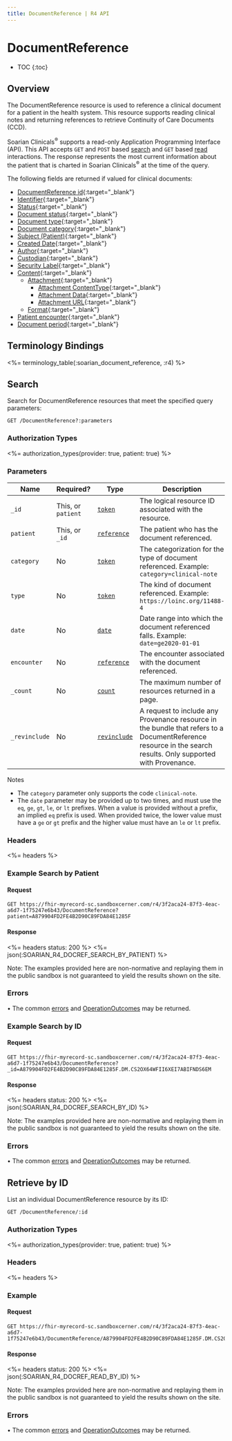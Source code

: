 ```yaml
---
title: DocumentReference | R4 API
---
```


# DocumentReference

* TOC
{:toc}

## Overview

The DocumentReference resource is used to reference a clinical document for a patient in the health system. This resource supports reading clinical notes and returning references to retrieve Continuity of Care Documents (CCD).

Soarian Clinicals<sup>®</sup> supports a read-only Application Programming Interface (API). This API accepts `GET` and `POST` based [search] and `GET` based [read] interactions. The response represents the most current information about the patient that is charted in Soarian Clinicals<sup>®</sup> at the time of the query. 

The following fields are returned if valued for clinical documents:

* [DocumentReference id](https://hl7.org/fhir/r4/resource-definitions.html#Resource.id){:target="_blank"}
* [Identifier](https://hl7.org/fhir/R4/documentreference-definitions.html#DocumentReference.identifier){:target="_blank"}
* [Status]( https://hl7.org/fhir/r4/documentreference-definitions.html#DocumentReference.status){:target="_blank"}
* [Document status](https://hl7.org/fhir/r4/documentreference-definitions.html#DocumentReference.docStatus){:target="_blank"}
* [Document type](https://hl7.org/fhir/r4/documentreference-definitions.html#DocumentReference.type){:target="_blank"}
* [Document category](https://hl7.org/fhir/r4/documentreference-definitions.html#DocumentReference.category){:target="_blank"}
* [Subject (Patient)](https://hl7.org/fhir/r4/documentreference-definitions.html#DocumentReference.subject){:target="_blank"}
* [Created Date](https://hl7.org/fhir/r4/documentreference-definitions.html#DocumentReference.date){:target="_blank"}
* [Author](https://hl7.org/fhir/r4/documentreference-definitions.html#DocumentReference.author){:target="_blank"}
* [Custodian](https://hl7.org/fhir/R4/documentreference-definitions.html#DocumentReference.custodian){:target="_blank"}
* [Security Label](https://hl7.org/fhir/R4/documentreference-definitions.html#DocumentReference.securityLabel){:target="_blank"}
* [Content](https://hl7.org/fhir/r4/documentreference-definitions.html#DocumentReference.content){:target="_blank"}
  * [Attachment](https://hl7.org/fhir/r4/documentreference-definitions.html#DocumentReference.content.attachment){:target="_blank"}
      * [Attachment ContentType](https://hl7.org/fhir/r4/datatypes-definitions.html#Attachment.contentType){:target="_blank"}
      * [Attachment Data](https://hl7.org/fhir/R4/datatypes-definitions.html#Attachment.data){:target="_blank"}
      * [Attachment URL](https://hl7.org/fhir/r4/datatypes-definitions.html#Attachment.url){:target="_blank"}
  * [Format](https://hl7.org/fhir/r4/documentreference-definitions.html#DocumentReference.content.format){:target="_blank"}
* [Patient encounter]( https://hl7.org/fhir/r4/documentreference-definitions.html#DocumentReference.context.encounter){:target="_blank"}
* [Document period]( https://hl7.org/fhir/r4/documentreference-definitions.html#DocumentReference.context.period){:target="_blank"}


## Terminology Bindings

<%= terminology_table(:soarian_document_reference, :r4) %>

## Search

Search for DocumentReference resources that meet the specified query parameters:

    GET /DocumentReference?:parameters

### Authorization Types

<%= authorization_types(provider: true, patient: true) %>

### Parameters

 Name                     | Required?          | Type          | Description
--------------------------|--------------------|---------------|--------------------------------------------------------------------------------------------------------
 `_id`                    | This, or `patient` | [`token`]     | The logical resource ID associated with the resource.
 `patient`                | This, or `_id`     | [`reference`] | The patient who has the document referenced. 
`category`                | No                 | [`token`]     | The categorization for the type of document referenced. Example: `category=clinical-note`
`type`                    | No                 | [`token`]     | The kind of document referenced. Example: `https://loinc.org/11488-4`
`date`                    | No                 | [`date`]      | Date range into which the document referenced falls. Example: `date=ge2020-01-01`
`encounter`               | No                 | [`reference`] | The encounter associated with the document referenced. 
`_count`                  | No                 | [`count`]     | The maximum number of resources returned in a page.
`_revinclude`             | No                 | [`revinclude`]| A request to include any Provenance resource in the bundle that refers to a DocumentReference resource in the search results. Only supported with Provenance.

Notes

* The `category` parameter only supports the code `clinical-note`.
* The `date` parameter may be provided up to two times, and must use the `eq`, `ge`, `gt`, `le`, or `lt` prefixes. When a value is provided without a prefix, an implied `eq` prefix is used. When provided twice, the lower value must have a `ge` or `gt` prefix and the higher value must have an `le` or `lt` prefix.


### Headers

<%= headers %>

### Example Search by Patient 

#### Request

    GET https://fhir-myrecord-sc.sandboxcerner.com/r4/3f2aca24-87f3-4eac-a6d7-1f75247e6b43/DocumentReference?patient=A879904FD2FE4B2D90C89FDA84E1285F

#### Response

<%= headers status: 200 %>
<%= json(:SOARIAN_R4_DOCREF_SEARCH_BY_PATIENT) %>

Note: The examples provided here are non-normative and replaying them in the public sandbox is not guaranteed to yield the results shown on the site.

### Errors

• The common [errors] and [OperationOutcomes] may be returned. 

### Example Search by ID

#### Request

    GET https://fhir-myrecord-sc.sandboxcerner.com/r4/3f2aca24-87f3-4eac-a6d7-1f75247e6b43/DocumentReference?_id=A879904FD2FE4B2D90C89FDA84E1285F.DM.CS2OX64WFII6XEI7ABIFNDS6EM

#### Response

<%= headers status: 200 %>
<%= json(:SOARIAN_R4_DOCREF_SEARCH_BY_ID) %>

Note: The examples provided here are non-normative and replaying them in the public sandbox is not guaranteed to yield the results shown on the site.

### Errors

• The common [errors] and [OperationOutcomes] may be returned. 

## Retrieve by ID

List an individual DocumentReference resource by its ID:

    GET /DocumentReference/:id

### Authorization Types

<%= authorization_types(provider: true, patient: true) %>

### Headers

<%= headers %>

### Example

#### Request

    GET https://fhir-myrecord-sc.sandboxcerner.com/r4/3f2aca24-87f3-4eac-a6d7-1f75247e6b43/DocumentReference/A879904FD2FE4B2D90C89FDA84E1285F.DM.CS2OX64WFII6XEI7ABIFNDS6EM

#### Response

<%= headers status: 200 %>
<%= json(:SOARIAN_R4_DOCREF_READ_BY_ID) %>

Note: The examples provided here are non-normative and replaying them in the public sandbox is not guaranteed to yield the results shown on the site.

### Errors

• The common [errors] and [OperationOutcomes] may be returned. 

[`token`]: https://hl7.org/fhir/R4/search.html#token
[`reference`]: https://hl7.org/fhir/R4/search.html#reference
[`date`]: https://hl7.org/fhir/R4/search.html#date
[`number`]: https://hl7.org/fhir/R4/search.html#number
[errors]: ../../#client-errors
[OperationOutcomes]: ../../#operation-outcomes
[Update documentation]: https://www.hl7.org/fhir/r4/http.html#update
[`count`]: https://hl7.org/fhir/r4/search.html#count
[`revinclude`]: https://hl7.org/fhir/search.html#revinclude
[search]: https://www.hl7.org/fhir/http.html#search
[read]: https://www.hl7.org/fhir/http.html#read
